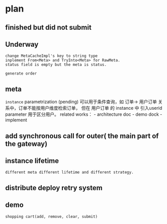 # plan

## finished but did not submit

## Underway

    change MetaCacheImpl's key to string type
    inplement From<Meta> and TryInto<Meta> for RawMeta.
    status field is empty but the meta is status.
    
    generate order
        
## meta

`instance` parametrization (pending)
    可以用于条件查询，如 订单-> 用户订单 关系中，订单不能按用户维度检索订单，
    但在 用户订单 的 instance 中 引入userid parameter 用于区分用户。
    related works：
        - architecture doc
        - demo dock
        - implement

## add synchronous call for outer( the main part of the gateway)

## instance lifetime
    different meta different lifetime and different strategy.

## distribute deploy retry system

## demo
    shopping cart(add, remove, clear, submit)

